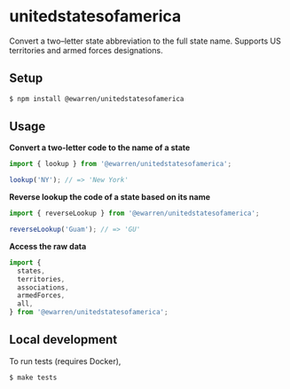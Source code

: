 # unitedstatesofamerica

Convert a two–letter state abbreviation to the full state name. Supports US territories and armed forces designations.

## Setup

```sh
$ npm install @ewarren/unitedstatesofamerica
```

## Usage

**Convert a two-letter code to the name of a state**

```js
import { lookup } from '@ewarren/unitedstatesofamerica';

lookup('NY'); // => 'New York'
```

**Reverse lookup the code of a state based on its name**

```js
import { reverseLookup } from '@ewarren/unitedstatesofamerica';

reverseLookup('Guam'); // => 'GU'
```

**Access the raw data**

```js
import {
  states,
  territories,
  associations,
  armedForces,
  all,
} from '@ewarren/unitedstatesofamerica';
```

## Local development

To run tests (requires Docker),

```sh
$ make tests
```
